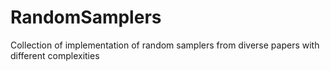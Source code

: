 # RandomSamplers
Collection of implementation of random samplers from diverse papers with different complexities
